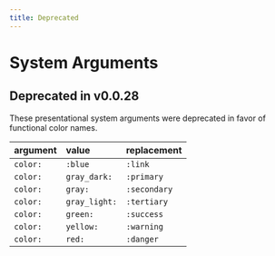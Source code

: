 ```yaml
---
title: Deprecated
---
```


# System Arguments

## Deprecated in v0.0.28

These presentational system arguments were deprecated in favor of functional color names.

| argument | value | replacement |
| :- | :- | :- |
| `color:` | `:blue` | `:link` |
| `color:` | `gray_dark:` | `:primary` |
| `color:` | `gray:` | `:secondary` |
| `color:` | `gray_light:` | `:tertiary` |
| `color:` | `green:` | `:success` |
| `color:` | `yellow:` | `:warning` |
| `color:` | `red:` | `:danger` |

